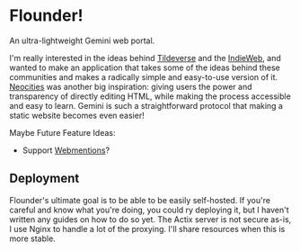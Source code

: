 # Flounder!

An ultra-lightweight Gemini web portal.

I'm really interested in the ideas behind [Tildeverse](https://tildeverse.org/) and the [IndieWeb](https://indieweb.org/), and wanted to make an application that takes some of the ideas behind these communities and makes a radically simple and easy-to-use version of it. [Neocities](https://neocities.org/) was another big inspiration: giving users the power and transparency of directly editing HTML, while making the process accessible and easy to learn. Gemini is such a straightforward protocol that making a static website becomes even easier!

Maybe Future Feature Ideas:

* Support [Webmentions](https://indieweb.org/Webmention)? 

## Deployment

Flounder's ultimate goal is to be able to be easily self-hosted. If you're careful and know what you're doing, you could ry deploying it, but I haven't written any guides on how to do so yet. The Actix server is not secure as-is, I use Nginx to handle a lot of the proxying. I'll share resources when this is more stable.
